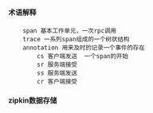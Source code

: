 ####  术语解释
        span 基本工作单元，一次rpc调用
        trace 一系列span组成的一个树状结构 
        annotation 用来及时的记录一个事件的存在 
            cs 客户端发送  一个span的开始
            sr 服务端接受  
            ss 服务端发送
            cr 客户端接受
            
            
            
#### zipkin数据存储            